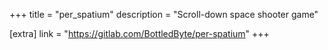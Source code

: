 +++
title = "per_spatium"
description = "Scroll-down space shooter game"

[extra]
link = "https://gitlab.com/BottledByte/per-spatium"
+++
